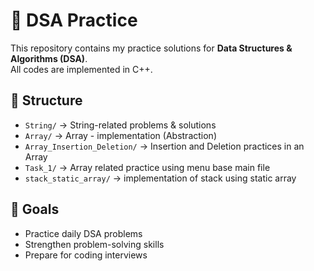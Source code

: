 # 📘 DSA Practice

This repository contains my practice solutions for **Data Structures & Algorithms (DSA)**.  
All codes are implemented in C++.

## 📂 Structure
- `String/` → String-related problems & solutions
- `Array/` → Array - implementation (Abstraction)
- `Array_Insertion_Deletion/` → Insertion and Deletion practices in an Array
- `Task_1/` → Array related practice using menu base main file
- `stack_static_array/` → implementation of stack using static array 

## 🚀 Goals
- Practice daily DSA problems
- Strengthen problem-solving skills
- Prepare for coding interviews
